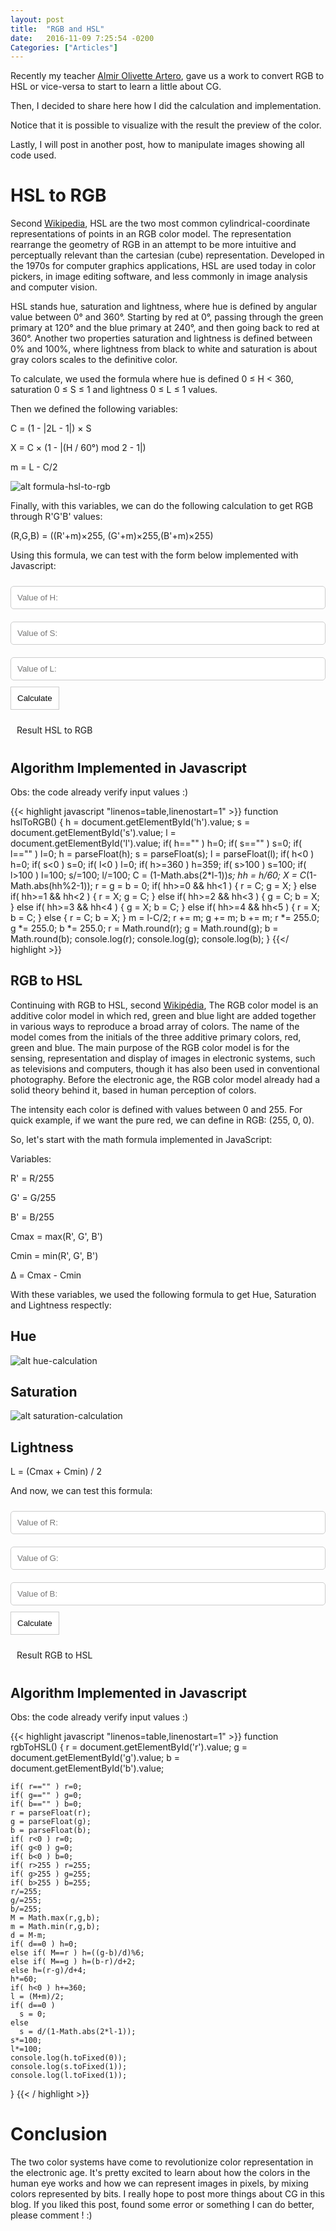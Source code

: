```yaml
---
layout: post
title:  "RGB and HSL"
date:   2016-11-09 7:25:54 -0200
Categories: ["Articles"]
---
```

<style>
  #result2, #result1{
    width:200px;
    padding:10px;
  }

  input{
    padding:10px;
    border-radius: 5px;
    border:1px solid #ccc;
    width:100%;
    margin:10px 0;
  }

  button{
    padding:10px;
    border:1px solid #ccc;
    background: #fff;
  }

  button:hover{
    background: #333;
    color:#fff;
  }
</style>
Recently my teacher <a href="http://buscatextual.cnpq.br/buscatextual/visualizacv.do?id=K4706412Y3" target="_blank">Almir Olivette Artero</a>, gave us a work to convert RGB to HSL or vice-versa to start to learn a little about CG. 

Then, I decided to share here how I did the calculation and implementation.

Notice that it is possible to visualize with the result the preview of the color.

Lastly, I will post in another post, how to manipulate images showing all code used.

# HSL to RGB

Second <a href="https://en.wikipedia.org/wiki/HSL_and_HSV" target="_blank">Wikipedia</a>, HSL are the two most common cylindrical-coordinate representations of points in an RGB color model. The representation rearrange the geometry of RGB in an attempt to be more intuitive and perceptually relevant than the cartesian (cube) representation. Developed in the 1970s for computer graphics applications, HSL are used today in color pickers, in image editing software, and less commonly in image analysis and computer vision.

HSL stands hue, saturation and lightness, where hue is defined by angular value between 0° and 360°. Starting by red at 0°, passing through the green primary at 120° and the blue primary at 240°, and then going back to red at 360°. Another two properties saturation and lightness is defined between 0% and 100%, where lightness from black to white and saturation is about gray colors scales to the definitive color.

To calculate, we used the formula where hue is defined 0 ≤ H < 360, saturation 0 ≤ S ≤ 1 and lightness 0 ≤ L ≤ 1 values.

Then we defined the following variables:

C = (1 - |2L - 1|) × S

X = C × (1 - |(H / 60°) mod 2 - 1|)

m = L - C/2

![alt formula-hsl-to-rgb](/img/hsv-to-rgb.gif "HSL to RGB")

Finally, with this variables, we can do the following calculation to get RGB through R'G'B' values:

(R,G,B) = ((R'+m)×255, (G'+m)×255,(B'+m)×255)

Using this formula, we can test with the form below implemented with Javascript:

<input id="h" placeholder="Value of H:" /><br>
<input id="s" placeholder="Value of S:" /><br>
<input id="l" placeholder="Value of L:" /><br>
<button id="hsl_to_rgb">Calculate</button>
<div id="result1">Result HSL to RGB</div>

## Algorithm Implemented in Javascript

Obs: the code already verify input values :)

{{< highlight javascript "linenos=table,linenostart=1" >}}
  function hslToRGB() 
  {
    h = document.getElementById('h').value;
    s = document.getElementById('s').value;
    l = document.getElementById('l').value;
    if( h=="" ) h=0;
    if( s=="" ) s=0;
    if( l=="" ) l=0;
    h = parseFloat(h);
    s = parseFloat(s);
    l = parseFloat(l);
    if( h<0 ) h=0;
    if( s<0 ) s=0;
    if( l<0 ) l=0;
    if( h>=360 ) h=359;
    if( s>100 ) s=100;
    if( l>100 ) l=100;
    s/=100;
    l/=100;
    C = (1-Math.abs(2*l-1))*s;
    hh = h/60;
    X = C*(1-Math.abs(hh%2-1));
    r = g = b = 0;
    if( hh>=0 && hh<1 )
    {
      r = C;
      g = X;
    }
    else if( hh>=1 && hh<2 )
    {
      r = X;
      g = C;
    }
    else if( hh>=2 && hh<3 )
    {
      g = C;
      b = X;
    }
    else if( hh>=3 && hh<4 )
    {
      g = X;
      b = C;
    }
    else if( hh>=4 && hh<5 )
    {
      r = X;
      b = C;
    }
    else
    {
      r = C;
      b = X;
    }
    m = l-C/2;
    r += m;
    g += m;
    b += m;
    r *= 255.0;
    g *= 255.0;
    b *= 255.0;
    r = Math.round(r);
    g = Math.round(g);
    b = Math.round(b);
    console.log(r);
    console.log(g);
    console.log(b);
  }
{{</ highlight >}}


## RGB to HSL

Continuing with RGB to HSL, second <a href="https://en.wikipedia.org/wiki/RGB_color_model" target="_blank">Wikipédia</a>, The RGB color model is an additive color model in which red, green and blue light are added together in various ways to reproduce a broad array of colors. The name of the model comes from the initials of the three additive primary colors, red, green and blue. The main purpose of the RGB color model is for the sensing, representation and display of images in electronic systems, such as televisions and computers, though it has also been used in conventional photography. Before the electronic age, the RGB color model already had a solid theory behind it, based in human perception of colors.

The intensity each color is defined with values between 0 and 255. For quick example, if we want the pure red, we can define in RGB: (255, 0, 0).

So, let's start with the math formula implemented in JavaScript:

Variables:

R' = R/255

G' = G/255

B' = B/255

Cmax = max(R', G', B')

Cmin = min(R', G', B')

Δ = Cmax - Cmin

With these variables, we used the following formula to get Hue, Saturation and Lightness respectly:

## Hue
![alt hue-calculation](/img/hue-calc2.gif "Hue Calculation")

## Saturation
![alt saturation-calculation](/img/sat-calc.gif "Saturation Calculation")

## Lightness
L = (Cmax + Cmin) / 2

And now, we can test this formula:

<input id="r" placeholder="Value of R:" /><br>
<input id="g" placeholder="Value of G:" /><br>
<input id="b" placeholder="Value of B:" /><br>
<button id="rgb_to_hsl">Calculate</button>
<div id="result2">Result RGB to HSL</div>

## Algorithm Implemented in Javascript

Obs: the code already verify input values :)

{{< highlight javascript "linenos=table,linenostart=1" >}}
  function rgbToHSL() 
  {
    r = document.getElementById('r').value;
    g = document.getElementById('g').value;
    b = document.getElementById('b').value;

    if( r=="" ) r=0;
    if( g=="" ) g=0;
    if( b=="" ) b=0;
    r = parseFloat(r);
    g = parseFloat(g);
    b = parseFloat(b);
    if( r<0 ) r=0;
    if( g<0 ) g=0;
    if( b<0 ) b=0;
    if( r>255 ) r=255;
    if( g>255 ) g=255;
    if( b>255 ) b=255;
    r/=255;
    g/=255;
    b/=255;
    M = Math.max(r,g,b);
    m = Math.min(r,g,b);
    d = M-m;
    if( d==0 ) h=0;
    else if( M==r ) h=((g-b)/d)%6;
    else if( M==g ) h=(b-r)/d+2;
    else h=(r-g)/d+4;
    h*=60;
    if( h<0 ) h+=360;
    l = (M+m)/2;
    if( d==0 )
      s = 0;
    else
      s = d/(1-Math.abs(2*l-1));
    s*=100;
    l*=100;
    console.log(h.toFixed(0));
    console.log(s.toFixed(1));
    console.log(l.toFixed(1));
  }
{{< / highlight >}}

# Conclusion
The two color systems have come to revolutionize color representation in the electronic age. It's pretty excited to learn about how the colors in the human eye works and how we can represent images in pixels, by mixing colors represented by bits. I really hope to post more things about CG in this blog. If you liked this post, found some error or something I can do better, please comment ! :)


<script type="text/javascript">
  /* HSL to RGB */
  function hslToRGB() 
  {
    h = document.getElementById('h').value;
    s = document.getElementById('s').value;
    l = document.getElementById('l').value;
    if( h=="" ) h=0;
    if( s=="" ) s=0;
    if( l=="" ) l=0;
    h = parseFloat(h);
    s = parseFloat(s);
    l = parseFloat(l);
    if( h<0 ) h=0;
    if( s<0 ) s=0;
    if( l<0 ) l=0;
    if( h>=360 ) h=359;
    if( s>100 ) s=100;
    if( l>100 ) l=100;
    s/=100;
    l/=100;
    C = (1-Math.abs(2*l-1))*s;
    hh = h/60;
    X = C*(1-Math.abs(hh%2-1));
    r = g = b = 0;
    if( hh>=0 && hh<1 )
    {
      r = C;
      g = X;
    }
    else if( hh>=1 && hh<2 )
    {
      r = X;
      g = C;
    }
    else if( hh>=2 && hh<3 )
    {
      g = C;
      b = X;
    }
    else if( hh>=3 && hh<4 )
    {
      g = X;
      b = C;
    }
    else if( hh>=4 && hh<5 )
    {
      r = X;
      b = C;
    }
    else
    {
      r = C;
      b = X;
    }
    m = l-C/2;
    r += m;
    g += m;
    b += m;
    r *= 255.0;
    g *= 255.0;
    b *= 255.0;
    r = Math.round(r);
    g = Math.round(g);
    b = Math.round(b);
    hex = r*65536+g*256+b;
    hex = hex.toString(16,6);
    len = hex.length;
    if( len<6 )
      for(i=0; i<6-len; i++)
        hex = '0'+hex;
    console.log(hex.toUpperCase());
    console.log(r);
    console.log(g);
    console.log(b);
    console.log('#'+hex);
    document.getElementById('result1').innerHTML = 'R:'+r+' G:'+g+' B:'+b;
    document.getElementById('result1').style.backgroundColor='#'+hex;
  }

  document.getElementById('hsl_to_rgb').addEventListener('click', function(e) {
    hslToRGB();
  });
  
  /* RGB to HSL */
  function rgbToHSL() 
  {
    r = document.getElementById('r').value;
    g = document.getElementById('g').value;
    b = document.getElementById('b').value;

    if( r=="" ) r=0;
    if( g=="" ) g=0;
    if( b=="" ) b=0;
    r = parseFloat(r);
    g = parseFloat(g);
    b = parseFloat(b);
    if( r<0 ) r=0;
    if( g<0 ) g=0;
    if( b<0 ) b=0;
    if( r>255 ) r=255;
    if( g>255 ) g=255;
    if( b>255 ) b=255;
    hex = r*65536+g*256+b;
    hex = hex.toString(16,6);
    len = hex.length;
    if( len<6 )
      for(i=0; i<6-len; i++)
        hex = '0'+hex;
    r/=255;
    g/=255;
    b/=255;
    M = Math.max(r,g,b);
    m = Math.min(r,g,b);
    d = M-m;
    if( d==0 ) h=0;
    else if( M==r ) h=((g-b)/d)%6;
    else if( M==g ) h=(b-r)/d+2;
    else h=(r-g)/d+4;
    h*=60;
    if( h<0 ) h+=360;
    l = (M+m)/2;
    if( d==0 )
      s = 0;
    else
      s = d/(1-Math.abs(2*l-1));
    s*=100;
    l*=100;
    console.log(h.toFixed(0));
    console.log(s.toFixed(1));
    console.log(l.toFixed(1));
    console.log('#'+hex);
    document.getElementById('result2').innerHTML = 'H:'+h.toFixed(0)+' S:'+s.toFixed(1)+' L:'+l.toFixed(1);
    document.getElementById('result2').style.backgroundColor='#'+hex;
  }
  
  document.getElementById('rgb_to_hsl').addEventListener('click', function(e) {
    rgbToHSL();
  });

</script>
